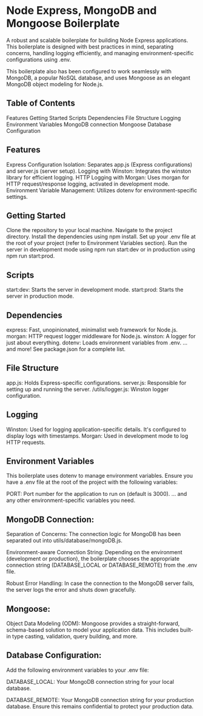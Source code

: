 # Node Express, MongoDB and Mongoose Boilerplate

A robust and scalable boilerplate for building Node Express applications. This boilerplate is designed with best practices in mind, separating concerns, handling logging efficiently, and managing environment-specific configurations using .env.

This boilerplate also has been configured to work seamlessly with MongoDB, a popular NoSQL database, and uses Mongoose as an elegant MongoDB object modeling for Node.js.

## Table of Contents

Features
Getting Started
Scripts
Dependencies
File Structure
Logging
Environment Variables
MongoDB connection
Mongoose
Database Configuration

## Features

Express Configuration Isolation: Separates app.js (Express configurations) and server.js (server setup).
Logging with Winston: Integrates the winston library for efficient logging.
HTTP Logging with Morgan: Uses morgan for HTTP request/response logging, activated in development mode.
Environment Variable Management: Utilizes dotenv for environment-specific settings.

## Getting Started

Clone the repository to your local machine.
Navigate to the project directory.
Install the dependencies using npm install.
Set up your .env file at the root of your project (refer to Environment Variables section).
Run the server in development mode using npm run start:dev or in production using npm run start:prod.

## Scripts

start:dev: Starts the server in development mode.
start:prod: Starts the server in production mode.

## Dependencies

express: Fast, unopinionated, minimalist web framework for Node.js.
morgan: HTTP request logger middleware for Node.js.
winston: A logger for just about everything.
dotenv: Loads environment variables from .env.
... and more! See package.json for a complete list.

## File Structure

app.js: Holds Express-specific configurations.
server.js: Responsible for setting up and running the server.
/utils/logger.js: Winston logger configuration.

## Logging

Winston: Used for logging application-specific details. It's configured to display logs with timestamps.
Morgan: Used in development mode to log HTTP requests.

## Environment Variables

This boilerplate uses dotenv to manage environment variables. Ensure you have a .env file at the root of the project with the following variables:

PORT: Port number for the application to run on (default is 3000).
... and any other environment-specific variables you need.

## MongoDB Connection:

Separation of Concerns: The connection logic for MongoDB has been separated out into utils/database/mongoDB.js.

Environment-aware Connection String: Depending on the environment (development or production), the boilerplate chooses the appropriate connection string (DATABASE_LOCAL or DATABASE_REMOTE) from the .env file.

Robust Error Handling: In case the connection to the MongoDB server fails, the server logs the error and shuts down gracefully.

## Mongoose:

Object Data Modeling (ODM): Mongoose provides a straight-forward, schema-based solution to model your application data. This includes built-in type casting, validation, query building, and more.

## Database Configuration:

Add the following environment variables to your .env file:

DATABASE_LOCAL: Your MongoDB connection string for your local database.

DATABASE_REMOTE: Your MongoDB connection string for your production database. Ensure this remains confidential to protect your production data.
